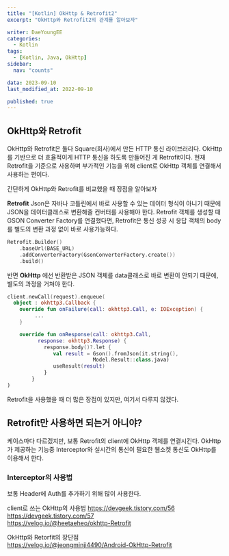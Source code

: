 ```yaml
---
title: "[Kotlin] OkHttp & Retrofit2"
excerpt: "OkHttp와 Retrofit2의 관계를 알아보자"

writer: DaeYoungEE
categories:
  - Kotlin
tags:
  - [Kotlin, Java, OkHttp]
sidebar:
  nav: "counts"

data: 2023-09-10
last_modified_at: 2022-09-10

published: true
---
```


## OkHttp와 Retrofit

OkHttp와 Retrofit은 둘다 Square(회사)에서 만든 HTTP 통신 라이브러리다. OkHttp를 기반으로 더 효율적이게 HTTP 통신을 하도록 만들어진 게 Retrofit이다. 현재 Retrofit을 기준으로 사용하며 부가적인 기능을 위해 client로 OkHttp 객체를 연결해서 사용하는 편이다.

간단하게 OkHttp와 Retrofit를 비교했을 때 장점을 알아보자

**Retrofit**
Json은 자바나 코틀린에서 바로 사용할 수 있는 데이터 형식이 아니기 때문에 JSON을 데이터클래스로 변환해줄 컨버터를 사용해야 한다. Retrofit 객체를 생성할 때 GSON Converter Factory를 연결했다면, Retrofit은 통신 성공 시 응답 객체의 body를 별도의 변환 과정 없이 바로 사용가능하다.

```kotlin
Retrofit.Builder()
    .baseUrl(BASE_URL)
    .addConverterFactory(GsonConverterFactory.create())
    .build()
```

반면 **OkHttp** 에선 반환받은 JSON 객체를 data클래스로 바로 변환이 안되기 때문에, 별도의 과정을 거쳐야 한다.

```kotlin
client.newCall(request).enqueue(
  object : okhttp3.Callback {
    override fun onFailure(call: okhttp3.Call, e: IOException) {
         ...
    }

    override fun onResponse(call: okhttp3.Call,
          response: okhttp3.Response) {
            response.body()?.let {
               val result = Gson().fromJson(it.string(),
                            Model.Result::class.java)
               useResult(result)
            }
        }
)
```

Retrofit을 사용했을 때 더 많은 장점이 있지만, 여기서 다루지 않겠다.

## Retrofit만 사용하면 되는거 아니야?

케이스마다 다르겠지만, 보통 Retrofit의 client에 OkHttp 객체를 연결시킨다.
OkHttp가 제공하는 기능중 Interceptor와 실시간의 통신이 필요한 웹소켓 통신도 OkHttp를 이용해서 한다.

### Interceptor의 사용법

보통 Header에 Auth를 추가하기 위해 많이 사용한다.

client로 쓰는 OkHttp의 사용법
https://devgeek.tistory.com/56  
https://devgeek.tistory.com/57  
https://velog.io/@heetaeheo/okhttp-Retrofit

OkHttp와 Retorfit의 장단점  
https://velog.io/@jeongminji4490/Android-OkHttp-Retrofit
